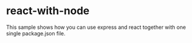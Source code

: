 # react-with-node

This sample shows how you can use express and react together with one single package.json file.
